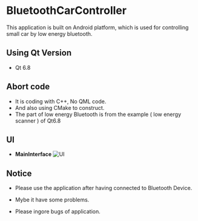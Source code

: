# BluetoothCarController
This application is built on Android platform, which is used for controlling small car by low energy bluetooth.
## Using Qt Version
- Qt 6.8
## Abort code
- It is coding with C++, No QML code.
- And also using CMake to construct.
- The part of low energy Bluetooth is from
 the example ( low energy scanner ) of Qt6.8
## UI
- **MainInterface**
![UI]("https://github.com/wvfp/BluetoothCarController/blob/master/ui.jpg")

## Notice
* Please use the application after having connected to Bluetooth Device.

* Mybe it have some problems.

* Please ingore bugs of application.